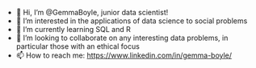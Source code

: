 - 👋 Hi, I’m @GemmaBoyle, junior data scientist! 
- 👀 I’m interested in the applications of data science to social problems
- 🌱 I’m currently learning SQL and R 
- 💞️ I’m looking to collaborate on any interesting data problems, in particular those with an ethical focus 
- 📫 How to reach me: https://www.linkedin.com/in/gemma-boyle/

<!---
GemmaBoyle/GemmaBoyle is a ✨ special ✨ repository because its `README.md` (this file) appears on your GitHub profile.
You can click the Preview link to take a look at your changes.
--->
